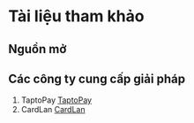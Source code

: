 Tài liệu tham khảo
=======

## Nguồn mở

## Các công ty cung cấp giải pháp

  1. TaptoPay [TaptoPay]
  2. CardLan [CardLan]

  [TaptoPay]: http://www.taptopay.com
  [CardLan]: http://www.cardlangroup.com
